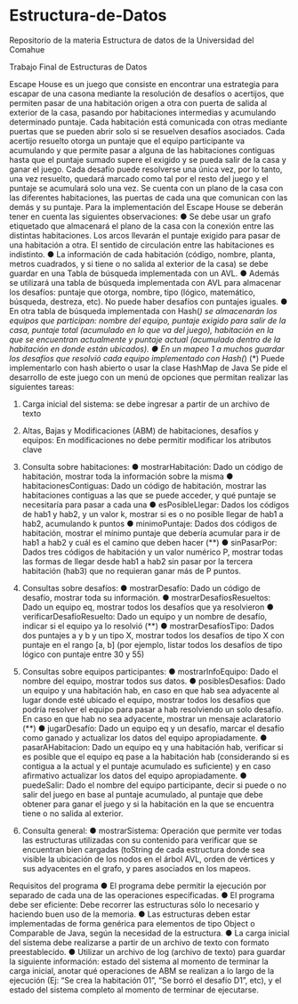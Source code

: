 # Estructura-de-Datos
Repositorio de la materia Estructura de datos de la Universidad del Comahue

Trabajo Final de Estructuras de Datos

Escape House es un juego que consiste en encontrar una estrategia
para escapar de una casona mediante la resolución de desafíos o
acertijos, que permiten pasar de una habitación origen a otra con
puerta de salida al exterior de la casa, pasando por habitaciones
intermedias y acumulando determinado puntaje. Cada habitación está
comunicada con otras mediante puertas que se pueden abrir solo si
se resuelven desafíos asociados. Cada acertijo resuelto otorga un
puntaje que el equipo participante va acumulando y que permite pasar
a alguna de las habitaciones contiguas hasta que el puntaje sumado
supere el exigido y se pueda salir de la casa y ganar el juego. Cada
desafío puede resolverse una única vez, por lo tanto, una vez resuelto, quedará marcado como tal
por el resto del juego y el puntaje se acumulará solo una vez.
Se cuenta con un plano de la casa con las diferentes habitaciones, las puertas de cada una que
comunican con las demás y su puntaje.
Para la implementación del Escape House se deberán tener en cuenta las siguientes
observaciones:
● Se debe usar un grafo etiquetado que almacenará el plano de la casa con la conexión entre
las distintas habitaciones. Los arcos llevarán el puntaje exigido para pasar de una habitación
a otra. El sentido de circulación entre las habitaciones es indistinto.
● La información de cada habitación (código, nombre, planta, metros cuadrados, y si tiene o no
salida al exterior de la casa) se debe guardar en una Tabla de búsqueda implementada con
un AVL.
● Además se utilizará una tabla de búsqueda implementada con AVL para almacenar los
desafíos: puntaje que otorga, nombre, tipo (lógico, matemático, búsqueda, destreza, etc).
No puede haber desafíos con puntajes iguales.
● En otra tabla de búsqueda implementada con Hash(*) se almacenarán los equipos que
participan: nombre del equipo, puntaje exigido para salir de la casa, puntaje total (acumulado
en lo que va del juego), habitación en la que se encuentran actualmente y puntaje actual
(acumulado dentro de la habitación en donde están ubicados).
● En un mapeo 1 a muchos guardar los desafíos que resolvió cada equipo implementado con
Hash(*)
(*) Puede implementarlo con hash abierto o usar la clase HashMap de Java
Se pide el desarrollo de este juego con un menú de opciones que permitan realizar las siguientes
tareas:
1. Carga inicial del sistema: se debe ingresar a partir de un archivo de texto
2. Altas, Bajas y Modificaciones (ABM) de habitaciones, desafíos y equipos: En modificaciones
no debe permitir modificar los atributos clave

3. Consulta sobre habitaciones:
● mostrarHabitación: Dado un código de habitación, mostrar toda la información sobre la
misma
● habitacionesContiguas: Dado un código de habitación, mostrar las habitaciones contiguas
a las que se puede acceder, y qué puntaje se necesitaría para pasar a cada una
● esPosibleLlegar: Dados los códigos de hab1 y hab2, y un valor k, mostrar si es o no
posible llegar de hab1 a hab2, acumulando k puntos
● minimoPuntaje: Dados dos códigos de habitación, mostrar el mínimo puntaje que debería
acumular para ir de hab1 a hab2 y cuál es el camino que deben hacer (**)
● sinPasarPor: Dados tres códigos de habitación y un valor numérico P, mostrar todas las
formas de llegar desde hab1 a hab2 sin pasar por la tercera habitación (hab3) que no
requieran ganar más de P puntos.
4. Consultas sobre desafíos:
● mostrarDesafío: Dado un código de desafío, mostrar toda su información.
● mostrarDesafíosResueltos: Dado un equipo eq, mostrar todos los desafíos que ya
resolvieron
● verificarDesafíoResuelto: Dado un equipo y un nombre de desafío, indicar si el equipo ya
lo resolvió (**)
● mostrarDesafíosTipo: Dados dos puntajes a y b y un tipo X, mostrar todos los desafíos de
tipo X con puntaje en el rango [a, b] (por ejemplo, listar todos los desafíos de tipo lógico con
puntaje entre 30 y 55)
5. Consultas sobre equipos participantes:
● mostrarInfoEquipo: Dado el nombre del equipo, mostrar todos sus datos.
● posiblesDesafios: Dado un equipo y una habitación hab, en caso en que hab sea
adyacente al lugar donde esté ubicado el equipo, mostrar todos los desafíos que podría
resolver el equipo para pasar a hab resolviendo un solo desafío. En caso en que hab no sea
adyacente, mostrar un mensaje aclaratorio (**)
● jugarDesafío: Dado un equipo eq y un desafío, marcar el desafío como ganado y actualizar
los datos del equipo apropiadamente.
● pasarAHabitacion: Dado un equipo eq y una habitación hab, verificar si es posible que el
equipo eq pase a la habitación hab (considerando si es contigua a la actual y el puntaje
acumulado es suficiente) y en caso afirmativo actualizar los datos del equipo
apropiadamente.
● puedeSalir: Dado el nombre del equipo participante, decir si puede o no salir del juego en
base al puntaje acumulado, al puntaje que debe obtener para ganar el juego y si la
habitación en la que se encuentra tiene o no salida al exterior.
6. Consulta general:
● mostrarSistema: Operación que permite ver todas las estructuras utilizadas con su
contenido para verificar que se encuentran bien cargadas (toString de cada estructura
donde sea visible la ubicación de los nodos en el árbol AVL, orden de vértices y sus
adyacentes en el grafo, y pares asociados en los mapeos.

Requisitos del programa
● El programa debe permitir la ejecución por separado de cada una de las operaciones
especificadas.
● El programa debe ser eficiente: Debe recorrer las estructuras sólo lo necesario y haciendo
buen uso de la memoria.
● Las estructuras deben estar implementadas de forma genérica para elementos de tipo
Object o Comparable de Java, según la necesidad de la estructura.
● La carga inicial del sistema debe realizarse a partir de un archivo de texto con formato
preestablecido.
● Utilizar un archivo de log (archivo de texto) para guardar la siguiente información: estado
del sistema al momento de terminar la carga inicial, anotar qué operaciones de ABM se
realizan a lo largo de la ejecución (Ej: “Se crea la habitación 01”, “Se borró el desafío D1”,
etc), y el estado del sistema completo al momento de terminar de ejecutarse.
